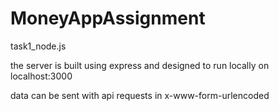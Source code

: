 # MoneyAppAssignment
task1_node.js

the server is built using express and designed to run locally on localhost:3000

data can be sent with api requests in x-www-form-urlencoded
